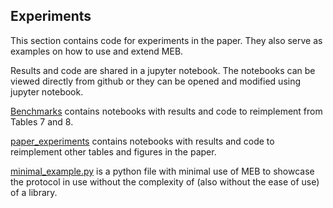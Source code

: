 ## Experiments

This section contains code for experiments in the paper. They also serve as examples on how to use and extend MEB.

Results and code are shared in a jupyter notebook. The notebooks can be viewed directly from github or they can be opened and modified using jupyter notebook.

[Benchmarks](Benchmarks) contains notebooks with results and code to reimplement from Tables 7 and 8.

[paper_experiments](paper_experiments) contains notebooks with results and code to reimplement other tables and figures in the paper.

[minimal_example.py](minimal_example.py) is a python file with minimal use of MEB to showcase the protocol in use without the complexity of (also without the ease of use) of a library.

